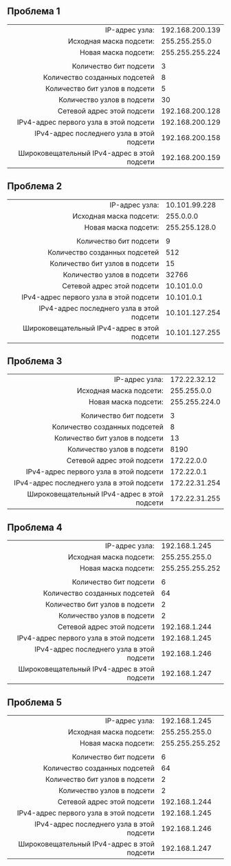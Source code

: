 ## Проблема 1 ##
|       |                |      
|---------------------------------------------:|:-------------------------|
|    IP-адрес узла:                            | 192.168.200.139          |  
|   Исходная маска подсети:                    | 255.255.255.0            |
|   Новая маска подсети:                       | 255.255.255.224          |
| |  |
|Количество бит подсети                        | 3                        |
|Количество созданных подсетей                 | 8                        |
|Количество бит узлов в подсети                | 5                        |
|Количество узлов в подсети                    | 30                       |     
|Сетевой адрес этой подсети                    | 192.168.200.128          |
|IPv4-адрес первого узла в этой подсети        | 192.168.200.129          |
|IPv4-адрес последнего узла в этой подсети     | 192.168.200.158          |
|Широковещательный IPv4-адрес в этой подсети   | 192.168.200.159          | 

## Проблема 2 ##
|       |                |      
|---------------------------------------------:|:-------------------------|
|    IP-адрес узла:                            | 10.101.99.228            |  
|   Исходная маска подсети:                    | 255.0.0.0                |
|   Новая маска подсети:                       | 255.255.128.0            |
| |  |
|Количество бит подсети                        | 9                        |
|Количество созданных подсетей                 | 512                      |
|Количество бит узлов в подсети                | 15                       |
|Количество узлов в подсети                    | 32766                    |     
|Сетевой адрес этой подсети                    | 10.101.0.0          |
|IPv4-адрес первого узла в этой подсети        | 10.101.0.1          |
|IPv4-адрес последнего узла в этой подсети     | 10.101.127.254          |
|Широковещательный IPv4-адрес в этой подсети   | 10.101.127.255          |  

## Проблема 3 ##
|       |                |      
|---------------------------------------------:|:-------------------------|
|    IP-адрес узла:                            | 172.22.32.12            |  
|   Исходная маска подсети:                    | 255.255.0.0                |
|   Новая маска подсети:                       | 255.255.224.0            |
| |  |
|Количество бит подсети                        | 3                        |
|Количество созданных подсетей                 | 8                     |
|Количество бит узлов в подсети                | 13                       |
|Количество узлов в подсети                    | 8190                   |     
|Сетевой адрес этой подсети                    | 172.22.0.0         |
|IPv4-адрес первого узла в этой подсети        | 172.22.0.1          |
|IPv4-адрес последнего узла в этой подсети     | 172.22.31.254         |
|Широковещательный IPv4-адрес в этой подсети   | 172.22.31.255          | 

## Проблема 4 ##
|       |                |      
|---------------------------------------------:|:-------------------------|
|    IP-адрес узла:                            | 192.168.1.245            |  
|   Исходная маска подсети:                    | 255.255.255.0                |
|   Новая маска подсети:                       | 255.255.255.252            |
| |  |
|Количество бит подсети                        | 6                        |
|Количество созданных подсетей                 | 64                    |
|Количество бит узлов в подсети                | 2                       |
|Количество узлов в подсети                    | 2                   |     
|Сетевой адрес этой подсети                    | 192.168.1.244         |
|IPv4-адрес первого узла в этой подсети        | 192.168.1.245          |
|IPv4-адрес последнего узла в этой подсети     | 192.168.1.246        |
|Широковещательный IPv4-адрес в этой подсети   | 192.168.1.247          |   


## Проблема 5 ##
|       |                |      
|---------------------------------------------:|:-------------------------|
|    IP-адрес узла:                            | 192.168.1.245            |  
|   Исходная маска подсети:                    | 255.255.255.0                |
|   Новая маска подсети:                       | 255.255.255.252            |
| |  |
|Количество бит подсети                        | 6                        |
|Количество созданных подсетей                 | 64                    |
|Количество бит узлов в подсети                | 2                       |
|Количество узлов в подсети                    | 2                   |     
|Сетевой адрес этой подсети                    | 192.168.1.244         |
|IPv4-адрес первого узла в этой подсети        | 192.168.1.245          |
|IPv4-адрес последнего узла в этой подсети     | 192.168.1.246        |
|Широковещательный IPv4-адрес в этой подсети   | 192.168.1.247          |

